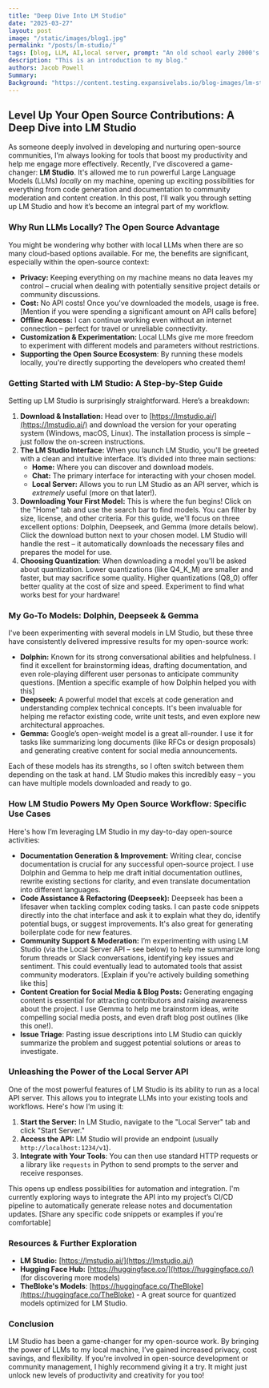 ```yaml
---
title: "Deep Dive Into LM Studio"
date: "2025-03-27"
layout: post
image: "/static/images/blog1.jpg"
permalink: "/posts/lm-studio/"
tags: [blog, LLM, AI,local server, prompt: "An old school early 2000's computer with purple and blue retro colors, using AI to show a prompt on the screen"]
description: "This is an introduction to my blog."
authors: Jacob Powell
Summary:
Background: "https://content.testing.expansivelabs.io/blog-images/lm-studio.png"
---
```

## Level Up Your Open Source Contributions: A Deep Dive into LM Studio

As someone deeply involved in developing and nurturing open-source communities, I’m always looking for tools that boost my productivity and help me engage more effectively. Recently, I've discovered a game-changer: **LM Studio**.  It's allowed me to run powerful Large Language Models (LLMs) *locally* on my machine, opening up exciting possibilities for everything from code generation and documentation to community moderation and content creation. In this post, I’ll walk you through setting up LM Studio and how it’s become an integral part of my workflow.

### Why Run LLMs Locally? The Open Source Advantage

You might be wondering why bother with local LLMs when there are so many cloud-based options available. For me, the benefits are significant, especially within the open-source context:

*   **Privacy:**  Keeping everything on my machine means no data leaves my control – crucial when dealing with potentially sensitive project details or community discussions.
*   **Cost:** No API costs! Once you've downloaded the models, usage is free. [Mention if you were spending a significant amount on API calls before]
*   **Offline Access:**  I can continue working even without an internet connection – perfect for travel or unreliable connectivity.
*   **Customization & Experimentation:** Local LLMs give me more freedom to experiment with different models and parameters without restrictions.
* **Supporting the Open Source Ecosystem**: By running these models locally, you're directly supporting the developers who created them!



### Getting Started with LM Studio: A Step-by-Step Guide

Setting up LM Studio is surprisingly straightforward. Here’s a breakdown:

1.  **Download & Installation:** Head over to [https://lmstudio.ai/](https://lmstudio.ai/) and download the version for your operating system (Windows, macOS, Linux). The installation process is simple – just follow the on-screen instructions.
2.  **The LM Studio Interface:** When you launch LM Studio, you'll be greeted with a clean and intuitive interface. It’s divided into three main sections:
    *   **Home:** Where you can discover and download models.
    *   **Chat:** The primary interface for interacting with your chosen model.
    *   **Local Server:**  Allows you to run LM Studio as an API server, which is *extremely* useful (more on that later!).
3.  **Downloading Your First Model:** This is where the fun begins! Click on the "Home" tab and use the search bar to find models. You can filter by size, license, and other criteria. For this guide, we'll focus on three excellent options: Dolphin, Deepseek, and Gemma (more details below).  Click the download button next to your chosen model. LM Studio will handle the rest – it automatically downloads the necessary files and prepares the model for use.
4. **Choosing Quantization**: When downloading a model you'll be asked about quantization. Lower quantizations (like Q4_K_M) are smaller and faster, but may sacrifice some quality. Higher quantizations (Q8_0) offer better quality at the cost of size and speed. Experiment to find what works best for your hardware!

### My Go-To Models: Dolphin, Deepseek & Gemma

I've been experimenting with several models in LM Studio, but these three have consistently delivered impressive results for my open-source work:

*   **Dolphin:** Known for its strong conversational abilities and helpfulness. I find it excellent for brainstorming ideas, drafting documentation, and even role-playing different user personas to anticipate community questions. [Mention a specific example of how Dolphin helped you with this]
*   **Deepseek:**  A powerful model that excels at code generation and understanding complex technical concepts. It's been invaluable for helping me refactor existing code, write unit tests, and even explore new architectural approaches.
*   **Gemma:** Google’s open-weight model is a great all-rounder. I use it for tasks like summarizing long documents (like RFCs or design proposals) and generating creative content for social media announcements.

Each of these models has its strengths, so I often switch between them depending on the task at hand.  LM Studio makes this incredibly easy – you can have multiple models downloaded and ready to go.



### How LM Studio Powers My Open Source Workflow: Specific Use Cases

Here's how I’m leveraging LM Studio in my day-to-day open-source activities:

*   **Documentation Generation & Improvement:**  Writing clear, concise documentation is crucial for any successful open-source project. I use Dolphin and Gemma to help me draft initial documentation outlines, rewrite existing sections for clarity, and even translate documentation into different languages.
*   **Code Assistance & Refactoring (Deepseek):** Deepseek has been a lifesaver when tackling complex coding tasks.  I can paste code snippets directly into the chat interface and ask it to explain what they do, identify potential bugs, or suggest improvements. It's also great for generating boilerplate code for new features.
*   **Community Support & Moderation:** I’m experimenting with using LM Studio (via the Local Server API – see below) to help me summarize long forum threads or Slack conversations, identifying key issues and sentiment. This could eventually lead to automated tools that assist community moderators. [Explain if you're actively building something like this]
*   **Content Creation for Social Media & Blog Posts:**  Generating engaging content is essential for attracting contributors and raising awareness about the project. I use Gemma to help me brainstorm ideas, write compelling social media posts, and even draft blog post outlines (like this one!).
* **Issue Triage**: Pasting issue descriptions into LM Studio can quickly summarize the problem and suggest potential solutions or areas to investigate.

### Unleashing the Power of the Local Server API

One of the most powerful features of LM Studio is its ability to run as a local API server. This allows you to integrate LLMs into your existing tools and workflows.  Here's how I’m using it:

1. **Start the Server:** In LM Studio, navigate to the "Local Server" tab and click "Start Server."
2. **Access the API:** LM Studio will provide an endpoint (usually `http://localhost:1234/v1`).
3. **Integrate with Your Tools**: You can then use standard HTTP requests or a library like `requests` in Python to send prompts to the server and receive responses.

This opens up endless possibilities for automation and integration.  I'm currently exploring ways to integrate the API into my project’s CI/CD pipeline to automatically generate release notes and documentation updates. [Share any specific code snippets or examples if you're comfortable]



### Resources & Further Exploration

*   **LM Studio:** [https://lmstudio.ai/](https://lmstudio.ai/)
*   **Hugging Face Hub:** [https://huggingface.co/](https://huggingface.co/) (for discovering more models)
* **TheBloke's Models**: [https://huggingface.co/TheBloke](https://huggingface.co/TheBloke) - A great source for quantized models optimized for LM Studio.




### Conclusion

LM Studio has been a game-changer for my open-source work. By bringing the power of LLMs to my local machine, I’ve gained increased privacy, cost savings, and flexibility.  If you're involved in open-source development or community management, I highly recommend giving it a try. It might just unlock new levels of productivity and creativity for you too!
